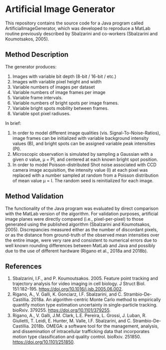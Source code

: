 # Artificial Image Generator
This repository contains the source code for a Java program called ArtificialImageGenerator, which was developed to reproduce a MatLab routine previously described by Sbalzarini and co-workers (Sbalzarini and Koumotsakos, 2005). 

## Method Description
The generator produces:  
1. Images with variable bit depth (8-bit / 16-bit / etc.)
2. Images with variable pixel height and width
3. Variable numbers of images per dataset
4. Variable numbers of image frames per image
5. Variable frame intervals.
6. Variable numbers of bright spots per image frames.
7. Variable bright spots mobility between frames.
8. Variable spot pixel radiuses. 

In brief:
1. In order to model different image qualities (vis. Signal-To-Noise-Ratios), image frames can be initialized with variable background intensity values (B), and bright spots can be assigned variable peak intensities (PI).
2. Microscopic observation is simulated by sampling a Gaussian with a given σ value, µ = PI, and centered at each known bright spot position.
3. In order to model Poisson-distributed Shot noise associated with CCD camera image acquisition, the intensity value (I) at each pixel was replaced with a number sampled at random from a Poisson distribution of mean value µ = I. The random seed is reinitialized for each image.

## Method Validation
The functionality of the Java program was evaluated by direct comparison with the MatLab version of the algorithm. 
For validation purposes, artificial image planes were directly compared (i.e., pixel-per-pixel) to those generated using the published algorithm (Sbalzarini and Koumotsakos, 2005). Discrepancies measured either as the number of discordant pixels, or as the distance from ground-truth of the observed mean intensities over the entire image, were very rare and consistent to numerical errors due to well known rounding differences between MatLab and Java and possibly due to the use of different hardware (Rigano et al., 2018a and 2018b).

## References
1. Sbalzarini, I.F., and P. Koumoutsakos. 2005. Feature point tracking and trajectory analysis for video imaging in cell biology. J Struct Biol. 151:182–195. https://doi.org/10.1016/j.jsb.2005.06.002.
2. Rigano, A., V. Galli, K. Gonciarz, I.F. Sbalzarini, and C. Strambio-De-Castillia. 2018a. An algorithm-centric Monte Carlo method to empirically quantify motion type estimation uncertainty in single-particle tracking. bioRxiv. 379255. https://doi.org/10.1101/379255.
3. Rigano, A., V. Galli, J.M. Clark, L.E. Pereira, L. Grossi, J. Luban, R. Giulietti, T. Leidi, E. Hunter, M. Valle, I.F. Sbalzarini, and C. Strambio-De-Castillia. 2018b. OMEGA: a software tool for the management, analysis, and dissemination of intracellular trafficking data that incorporates motion type classification and quality control. bioRxiv. 251850. https://doi.org/10.1101/251850.
